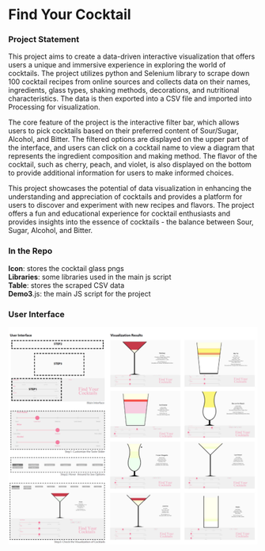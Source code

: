 # Find Your Cocktail

### Project Statement
This project aims to create a data-driven interactive visualization that offers users a unique and immersive experience in exploring the world of cocktails. The project  utilizes python and Selenium library to scrape down 100 cocktail recipes from online sources and collects data on their names, ingredients, glass types, shaking methods,   decorations, and nutritional characteristics. The data is then exported into a CSV file and imported into Processing for visualization.    
  
The core feature of the project is the interactive filter bar, which allows users to pick cocktails based on their preferred content of Sour/Sugar, Alcohol, and Bitter.   The filtered options are displayed on the upper part of the interface, and users can click on a cocktail name to view a diagram that represents the ingredient composition    and making method. The flavor of the cocktail, such as cherry, peach, and violet, is also displayed on the bottom to provide additional information for users to make    informed choices.  
  
This project showcases the potential of data visualization in enhancing the understanding and appreciation of cocktails and provides a platform for users to discover and   experiment with new recipes and flavors. The project offers a fun and educational experience for cocktail enthusiasts and provides insights into the essence of  cocktails - the balance between Sour, Sugar, Alcohol, and Bitter.

### In the Repo
**Icon**: stores the cocktail glass pngs  
**Libraries**: some libraries used in the main js script  
**Table**: stores the scraped CSV data  
**Demo3**.js: the main JS script for the project 

### User Interface
![interface](https://github.com/shuhanmomo/MIT-4.033-Information-Design-and-Visualization/blob/9d909db68456a6ca27a378c5553532303a3be066/img/cocktail%20interface.png)


